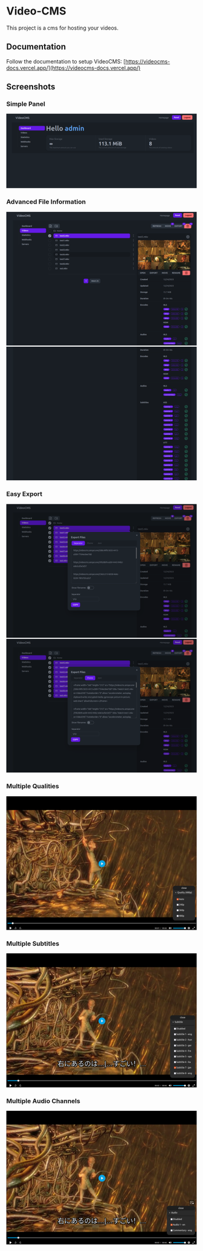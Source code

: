 # Video-CMS

This project is a cms for hosting your videos.

## Documentation

Follow the documentation to setup VideoCMS: [https://videocms-docs.vercel.app/](https://videocms-docs.vercel.app/)

## Screenshots

### Simple Panel
![Alt text](./docs/image.png)

### Advanced File Information
![Alt text](./docs/image2.png)
![Alt text](./docs/image5.png)

### Easy Export
![Alt text](./docs/image3.png)
![Alt text](./docs/image4.png)

### Multiple Qualities
![Alt text](./docs/image6.png)

### Multiple Subtitles
![Alt text](./docs/image7.png)

### Multiple Audio Channels
![Alt text](./docs/image8.png)

